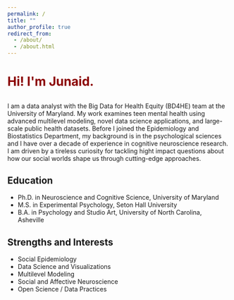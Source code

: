 ```yaml
---
permalink: /
title: ""
author_profile: true
redirect_from: 
  - /about/
  - /about.html
---
```


<span style="color:darkred">Hi! I'm Junaid.</span>
==============



## <a href="mailto:merchantjs@gmail.com"><i class="fas fa-fw fa-envelope " aria-hidden="true"></i></a>    <a href="https://scholar.google.com/citations?user=MeX7UKIAAAAJ"><i class="ai ai-google-scholar "></i></a>  <a href="https://orcid.org/0000-0002-4315-6211"><i class="ai ai-orcid ai-fw "></i></a>     <a href="https://www.ncbi.nlm.nih.gov/pubmed/?term=junaid+merchant"><i class="ai ai-pubmed ai-fw "></i></a>    <a href="https://github.com/JunaidMerchant"><i class="fab fa-fw fa-github " aria-hidden="true"></i></a> <a href="https://bsky.app/profile/dingobuck.bsky.social"><i class="fab fa-fw fa-bluesky " aria-hidden="true"></i></a>    <a href="https://www.linkedin.com/in/junaid-s-merchant"><i class="fab fa-fw fa-linkedin " aria-hidden="true"></i></a>



I am a data analyst with the Big Data for Health Equity (BD4HE) team at the University of Maryland. My work examines teen mental health using advanced multilevel modeling, novel data science applications, and large-scale public health datasets. Before I joined the Epidemiology and Biostatistics Department, my background is in the psychological sciences and I have over a decade of experience in cognitive neuroscience research. I am driven by a tireless curiosity for tackling hight impact questions about how our social worlds shape us through cutting-edge approaches. 



## Education 
* Ph.D. in Neuroscience and Cognitive Science, University of Maryland
* M.S. in Experimental Psychology, Seton Hall University
* B.A. in Psychology and Studio Art, University of North Carolina, Asheville 


## Strengths and Interests
* Social Epidemiology 
* Data Science and Visualizations
* Multilevel Modeling      
* Social and Affective Neuroscience       
* Open Science / Data Practices

